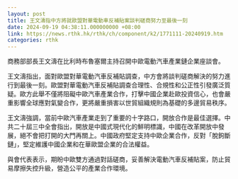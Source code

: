```yaml
---
layout: post
title: 王文濤指中方將就歐盟對華電動車反補貼案談判磋商努力至最後一刻
date: 2024-09-19 04:38:11.000000000 +08:00
link: https://news.rthk.hk/rthk/ch/component/k2/1771111-20240919.htm
categories: rthk
---
```


商務部部長王文濤在比利時布魯塞爾主持召開中歐電動汽車產業鏈企業座談會。

王文濤指出，面對歐盟對華電動汽車反補貼調查，中方會將談判磋商解決的努力進行到最後一刻。歐盟對華電動汽車反補貼調查合理性、合規性和公正性引發廣泛質疑。歐方此舉不僅將阻礙中歐汽車產業合作，打擊中國企業赴歐投資信心，也會嚴重影響全球應對氣變合作，更將嚴重損害以世貿組織規則為基礎的多邊貿易秩序。

王文濤強調，當前中歐汽車產業走到了重要的十字路口，開放合作是最佳選擇。中共二十屆三中全會指出，開放是中國式現代化的鮮明標識，中國在改革開放中發展，絕不會把打開的大門再關上。中國政府堅定支持中歐企業合作，反對「脫鉤斷鏈」，堅定維護中國企業和在華歐盟企業的合法權益。

與會代表表示，期盼中歐雙方通過對話磋商，妥善解決電動汽車反補貼案，防止貿易摩擦失控升級，營造公平的產業合作環境。
